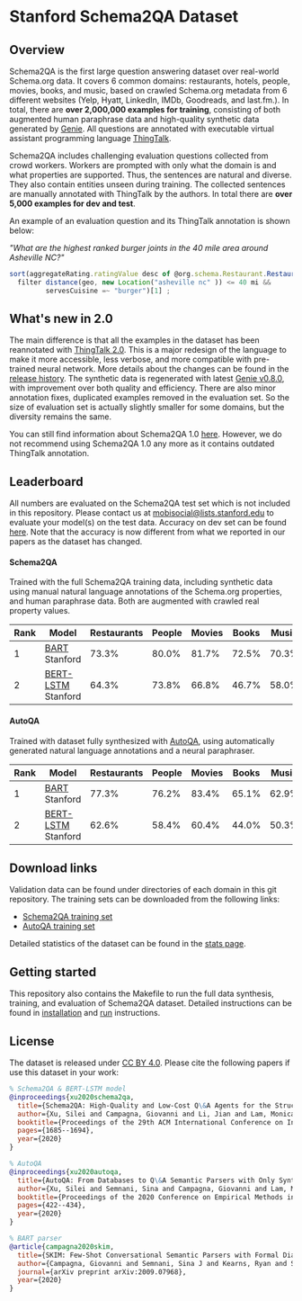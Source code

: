 # Stanford Schema2QA Dataset

## Overview
Schema2QA is the first large question answering dataset over real-world Schema.org data. 
It covers 6 common domains: restaurants, hotels, people, movies, books, and music, 
based on crawled Schema.org metadata from 6 different websites (Yelp, Hyatt, LinkedIn, IMDb, Goodreads, and last.fm.).
In total, there are __over 2,000,000 examples for training__, consisting of both augmented
human paraphrase data and high-quality synthetic data generated by 
[Genie](https://github.com/stanford-oval/genie-toolkit).
All questions are annotated with executable virtual assistant programming language
[ThingTalk](https://wiki.almond.stanford.edu/en/thingtalk). 

Schema2QA includes challenging evaluation questions collected from crowd workers.
Workers are prompted with only what the domain is and what properties are supported. 
Thus, the sentences are natural and diverse. They also contain entities unseen during training. 
The collected sentences are manually annotated with ThingTalk by the authors. 
In total there are __over 5,000 examples for dev and test__. 

An example of an evaluation question and its ThingTalk annotation is shown below:

_"What are the highest ranked burger joints in the 40 mile area around Asheville NC?"_
```js
sort(aggregateRating.ratingValue desc of @org.schema.Restaurant.Restaurant() 
  filter distance(geo, new Location("asheville nc" )) <= 40 mi && 
         servesCuisine =~ "burger")[1] ;
```

## What's new in 2.0
The main difference is that all the examples in the dataset has been reannotated 
with [ThingTalk 2.0](https://github.com/stanford-oval/thingtalk/tree/v2.0.0). 
This is a major redesign of the language to make it more accessible,
less verbose, and more compatible with pre-trained neural network. 
More details about the changes can be found in the [release history](https://github.com/stanford-oval/thingtalk/blob/master/HISTORY.md).
The synthetic data is regenerated with latest [Genie v0.8.0](https://github.com/stanford-oval/genie-toolkit/tree/v0.8.0), 
with improvement over both quality and efficiency. 
There are also minor annotation fixes, duplicated examples removed in the evaluation set. 
So the size of evaluation set is actually slightly smaller for some domains, 
but the diversity remains the same. 

You can still find information about Schema2QA 1.0 [here](./doc/1.0.md).
However, we do not recommend using Schema2QA 1.0 any more as it contains outdated ThingTalk 
annotation. 

## Leaderboard 
All numbers are evaluated on the Schema2QA test set which is not included in this repository. 
Please contact us at mobisocial@lists.stanford.edu to evaluate your model(s) on the test data.
Accuracy on dev set can be found [here](doc/dev.md).
Note that the accuracy is now different from what we reported in our papers as the dataset has changed. 
#### Schema2QA
Trained with the full Schema2QA training data, including synthetic data using manual natural language 
annotations of the Schema.org properties, and human paraphrase data. Both are augmented with crawled
real property values.

Rank | Model                                                                           | Restaurants | People | Movies | Books | Music | Hotels | Average |
---- | --------------------------------------------------------------------------------| ----------- | ------ | ------ | ----- | ----- | ------ | ------- |
1    | [BART](https://arxiv.org/pdf/2009.07968.pdf) <br /> Stanford                    | 73.3%       | 80.0%  | 81.7%  | 72.5% | 70.3% | 69.5%  | 74.5%   |
2    | [BERT-LSTM](https://dl.acm.org/doi/abs/10.1145/3340531.3411974) <br /> Stanford | 64.3%       | 73.8%  | 66.8%  | 46.7% | 58.0% | 55.9%  | 60.9%   |

#### AutoQA
Trained with dataset fully synthesized with [AutoQA](https://almond-static.stanford.edu/papers/autoqa-emnlp2020.pdf),
using automatically generated natural language annotations and a neural paraphraser. 

Rank | Model                                                                           | Restaurants | People | Movies | Books | Music | Hotels | Average |
---- | --------------------------------------------------------------------------------| ----------- | ------ | ------ | ----- | ----- | ------ | ------- |
1    | [BART](https://arxiv.org/pdf/2009.07968.pdf) <br /> Stanford                    | 77.3%       | 76.2%  | 83.4%  | 65.1% | 62.9% | 72.2%  | 72.9%   |
2    | [BERT-LSTM](https://dl.acm.org/doi/abs/10.1145/3340531.3411974) <br /> Stanford | 62.6%       | 58.4%  | 60.4%  | 44.0% | 50.3% | 60.4%  | 56.0%   |



## Download links
Validation data can be found under directories of each domain in this git repository.
The training sets can be downloaded from the following links:
- [Schema2QA training set](https://almond-static.stanford.edu/research/schema2qa2.0/autoqa.tar.xz)
- [AutoQA training set](https://almond-static.stanford.edu/research/schema2qa2.0/schema2qa.tar.xz)

Detailed statistics of the dataset can be found in the [stats page](doc/stats.md).
 
## Getting started
This repository also contains the Makefile to run the full data synthesis, training, 
and evaluation of Schema2QA dataset. 
Detailed instructions can be found in [installation](./doc/install.md) and [run](./doc/run.md) instructions.

## License
The dataset is released under [CC BY 4.0](https://creativecommons.org/licenses/by/4.0/).
Please cite the following papers if use this dataset in your work:
```bib
% Schema2QA & BERT-LSTM model
@inproceedings{xu2020schema2qa,
  title={Schema2QA: High-Quality and Low-Cost Q\&A Agents for the Structured Web},
  author={Xu, Silei and Campagna, Giovanni and Li, Jian and Lam, Monica S},
  booktitle={Proceedings of the 29th ACM International Conference on Information \& Knowledge Management},
  pages={1685--1694},
  year={2020}
}

% AutoQA 
@inproceedings{xu2020autoqa,
  title={AutoQA: From Databases to Q\&A Semantic Parsers with Only Synthetic Training Data},
  author={Xu, Silei and Semnani, Sina and Campagna, Giovanni and Lam, Monica},
  booktitle={Proceedings of the 2020 Conference on Empirical Methods in Natural Language Processing (EMNLP)},
  pages={422--434},
  year={2020}
}

% BART parser
@article{campagna2020skim,
  title={SKIM: Few-Shot Conversational Semantic Parsers with Formal Dialogue Contexts},
  author={Campagna, Giovanni and Semnani, Sina J and Kearns, Ryan and Sato, Lucas Jun Koba and Xu, Silei and Lam, Monica S},
  journal={arXiv preprint arXiv:2009.07968},
  year={2020}
}
```
